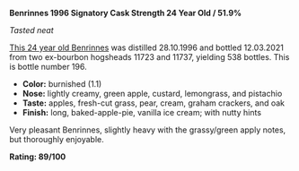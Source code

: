 ﻿**Benrinnes 1996 Signatory Cask Strength 24 Year Old / 51.9%**

*Tasted neat*

[This 24 year old Benrinnes](https://www.whiskybase.com/whiskies/whisky/184589/benrinnes-1996-sv) was distilled 28.10.1996 and bottled 12.03.2021 from two ex-bourbon hogsheads 11723 and 11737, yielding 538 bottles.  This is bottle number 196.

* **Color:** burnished (1.1)
* **Nose:** lightly creamy, green apple, custard, lemongrass, and pistachio
* **Taste:** apples, fresh-cut grass, pear, cream, graham crackers, and oak
* **Finish:** long, baked-apple-pie, vanilla ice cream; with nutty hints

Very pleasant Benrinnes, slightly heavy with the grassy/green apply notes, but thoroughly enjoyable.

**Rating: 89/100**